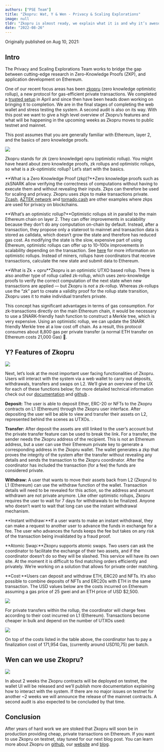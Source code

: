 ```yaml
---
authors: ["PSE Team"]
title: "Zkopru: Wat, Y & Wen - Privacy & Scaling Explorations"
image: null
tldr: "Zkopru is almost ready, we explain what it is and why it’s awesome. We also announce a date for the testnet."
date: "2022-08-26"
---
```


Originally published on Aug 10, 2021:

## Intro

The Privacy and Scaling Explorations Team works to bridge the gap between cutting-edge research in Zero-Knowledge Proofs (ZKP), and application development on Ethereum.

One of our recent focus areas has been [zkopru](https://zkopru.network/) (zero knowledge optimistic rollup), a new protocol for gas-efficient private transactions. We completed a [trusted setup](https://medium.com/privacy-scaling-explorations/zkopru-trusted-setup-completed-92e614ba44ef) in April and since then have been heads down working on bringing it to completion. We are in the final stages of completing the web wallet and stress testing the system. A second audit is also on its way. With this post we want to give a high level overview of Zkopru’s features and what will be happening in the upcoming weeks as Zkopru moves to public testnet and mainnet.

This post assumes that you are generally familiar with Ethereum, layer 2, and the basics of zero knowledge proofs.

![](https://miro.medium.com/max/946/1*R0tVYYlbZEBkWBWeoSb3JQ.png)

Zkopru stands for zk (zero knowledge) opru (optimistic rollup). You might have heard about zero knowledge proofs, zk rollups and optimistic rollups, so what is a zk-optimistic rollup? Let’s start with the basics.

\*\*What is a Zero Knowledge Proof (zkp)?\*\*Zero knowledge proofs such as zkSNARK allow verifying the correctness of computations without having to execute them and without revealing their inputs. Zkps can therefore be used for scaling and privacy. Zkopru uses zkps to make transactions private. [Zcash](https://z.cash/), [AZTEK network](https://aztec.network/) and [tornado.cash](https://tornado.cash/) are other examples where zkps are used for privacy on blockchains.

\*\*What’s an optimistic rollup?\*\*Optimistic rollups sit in parallel to the main Ethereum chain on layer 2. They can offer improvements in scalability because they don’t do any computation on-chain by default. Instead, after a transaction, they propose only a stateroot to mainnet and transaction data is stored as calldata, which doesn’t grow the state and therefore has reduced gas cost. As modifying the state is the slow, expensive part of using Ethereum, optimistic rollups can offer up to 10–100x improvements in scalability depending on the transaction. See [here](https://ethereum.org/en/developers/docs/scaling/layer-2-rollups/) for more information on optimistic rollups. Instead of miners, rollups have coordinators that receive transactions, calculate the new state and submit data to Ethereum.

\*\*What is Zk + opru\*\*Zkopru is an optimistic UTXO based rollup. There is also another type of rollup called zk-rollup, which uses zero-knowledge proofs to verify the correct computation of the next state when new transactions are applied — but Zkopru is _not_ a zk-rollup. Whereas zk-rollups use the “zk” part to create a validity proof for the rollup state transition, Zkopru uses it to make individual transfers private.

This concept has significant advantages in terms of gas consumption. For zk-transactions directly on the main Ethereum chain, it would be necessary to use a SNARK-friendly hash function to construct a Merkle tree, which is very expensive. Using an optimistic rollup, we can update the SNARK friendly Merkle tree at a low cost off chain. As a result, this protocol consumes about 8,800 gas per private transfer (a normal ETH transfer on Ethereum costs 21,000 Gas) 🎊.

## Y? Features of Zkopru

![](https://miro.medium.com/max/1062/1*X17IFo5Z-f-lR_xPSsdxww.png)

Next, let’s look at the most important user facing functionalities of Zkopru. Users will interact with the system via a web wallet to carry out deposits, withdrawals, transfers and swaps on L2. We’ll give an overview of the UX for each of these functions below; for more detailed technical information check out our [documentation](https://docs.zkopru.network/) and [github](https://github.com/wanseob/zkopru) .

**Deposit:** The user is able to deposit Ether, ERC-20 or NFTs to the Zkopru contracts on L1 (Ethereum) through the Zkopru user interface. After depositing the user will be able to view and transfer their assets on L2, represented behind the scenes as UTXOs. .

**Transfer:** After deposit the assets are still linked to the user’s account but the private transfer feature can be used to break the link. For a transfer, the sender needs the Zkopru address of the recipient. This is not an Ethereum address, but a user can use their Ethereum private key to generate a corresponding address in the Zkopru wallet. The wallet generates a zkp that proves the integrity of the system after the transfer without revealing any details and sends the transaction to the Zkopru coordinator. After the coordinator has included the transaction (for a fee) the funds are considered private.

**Withdraw:** A user that wants to move their assets back from L2 (Zkopru) to L1 (Ethereum) can use the withdraw function of the wallet. Transaction details will need to be revealed for this action, so the address and amount withdrawn are not private anymore. Like other optimistic rollups, Zkopru requires the user to wait for 7 days for withdrawals to be finalized. Anyone who doesn’t want to wait that long can use the instant withdrawal mechanism.

\*\*Instant withdraw:\*\*If a user wants to make an instant withdrawal, they can make a request to another user to advance the funds in exchange for a fee. The user who advances the funds keeps the fee but takes on any risk of the transaction being invalidated by a fraud proof.

\*\*Atomic Swap:\*\*Zkopru supports atomic swaps. Two users can ask the coordinator to facilitate the exchange of their two assets, and if the coordinator doesn’t do so they will be slashed. This service will have its own site. At the moment it is difficult to find matching orders efficiently and privately. We’re working on a solution that allows for private order matching.

\*\*Cost:\*\*Users can deposit and withdraw ETH, ERC20 and NFTs. It’s also possible to combine deposits of NFTs and ERC20s with ETH in the same transaction. The USD values below are the costs incurred on Ethereum assuming a gas price of 25 gwei and an ETH price of USD $2,500.

![](https://miro.medium.com/max/1400/1*zEx3-wuS2th3H3Al5QjkUw.png)

For private transfers within the rollup, the coordinator will charge fees according to their cost incurred on L1 (Ethereum). Transactions become cheaper in bulk and depend on the number of UTXOs used:

![](https://miro.medium.com/max/1400/1*N8322pqIvlGrUbFh5GI9vA.png)

On top of the costs listed in the table above, the coordinator has to pay a finalization cost of 171,954 Gas, (currently around USD10,75) per batch.

## Wen can we use Zkopru?

![](https://miro.medium.com/max/1080/1*wkAXunWTJaW0FOldy4nV1w.png)

In about 2 weeks the Zkopru contracts will be deployed on testnet, the wallet UI will be released and we’ll publish more documentation explaining how to interact with the system. If there are no major issues on testnet for another ~2 weeks we will announce the release of the mainnet contracts. A second audit is also expected to be concluded by that time.

## Conclusion

After years of hard work we are stoked that Zkopru will soon be in production providing cheap, private transactions on Ethereum. If you want to use Zkopru on testnet, stay tuned for our next blog post. You can learn more about Zkopru on [github](https://github.com/wanseob/zkopru), our [website](https://zkopru.network/) and [blog](https://medium.com/privacy-scaling-explorations).
